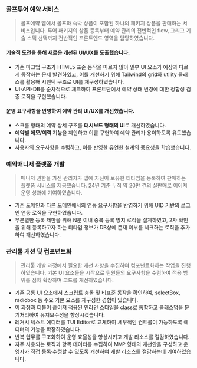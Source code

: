 ### 골프투어 예약 서비스
> 골프예약 앱에서 골프와 숙박 상품이 포함된 하나의 패키지 상품을 판매하는 서비스입니다. 투어 패키지의 상품 등록부터 예약 관리의 전반적인 flow, 그리고 기술 스택 선택까지 전반적인 프론트엔드 영역을 담당하였습니다.

#### 기술적 도전을 통해 새로운 개선된 UI/UX를 도출했습니다.
- 기존 마크업 구조가 HTML5 표준 동작을 따르지 않아 일부 UI 요소가 예상과 다르게 동작하는 문제 발견하였고, 이를 개선하기 위해 Tailwind의 grid와 utility 클래스를 활용해 시멘틱 구조로 UI를 재구성하였습니다.
- UI-API-DB를 순차적으로 체크하여 프론트단에서 예약 상태 변경에 대한 정합성 검증 로직을 구현했습니다.

#### 운영 요구사항을 반영하여 예약 관리 UI/UX를 개선했습니다.
- 스크롤 형태의 예약 상세 구조를 **대시보드 형태의 UI**로 개선하였습니다.  
- **예약별 메모/이력 기능**을 제안하고 이를 구현하여 예약 관리가 용이하도록 유도했습니다.
- 사용자의 요구사항을 수렴하고, 이를 반영한 유연한 설계의 중요성을 학습했습니다.


### 예약매니저 플랫폼 개발
> 매니저 권한을 가진 관리자가 앱에 자신이 보유한 티타임을 등록하여 판매하는 플랫폼 서비스를 제공했습니다. 24년 기준 누적 약 20만 건의 실판매로 이어져 운영 성과에 기여하였습니다. 
- 기존 도메인과 다른 도메인에서의 연동 요구사항을 반영하기 위해 UID 기반의 로그인 연동 로직을 구현하였습니다.
- 무분별한 등록 제한을 위해 N분 이내 중복 등록 방지 로직을 설계하였고, 2차 확인을 위해 등록하고자 하는 티타임 정보가 DB상에 존재 여부를 체크하는 로직을 추가하여 개선하였습니다.

### 관리툴 개선 및 컴포넌트화
> 관리툴 개발 과정에서 필요한 개선 사항을 수집하여 컴포넌트화하는 작업을 진행하였습니다. 기본 UI 요소들을 시작으로 팀원들의 요구사항을 수렴하여 적용 범위를 점차 확장하며 코드를 개선하였습니다. 

- 기존 공통 UI 요소에서 스크립트 충돌 및 비표준 동작을 확인하여, selectBox, radiobox 등 주요 기본 요소를 재구성한 경험이 있습니다.
- 이 과정과 더불어 흩어져 적용된 인라인 스타일을 class로 통합하고 클래스명을 분기처리하여 유지보수성을 향상시켰습니다.
- 레거시 텍스트 에디터를 TUI Editor로 교체하여 세부적인 컨트롤이 가능하도록 에디터의 기능을 확장하였습니다.
- 반복 업무를 구조화하여 운영 효율성을 향상시키고 개발 리소스를 절감하였습니다.
- 자주 사용되는 로직과 항목 데이터를 수집하여 MVP 형태의 개선안을 구성하고 운영자가 직접 등록·수정할 수 있도록 개선하여 개발 리소스를 절감하는데 기여하였습니다.